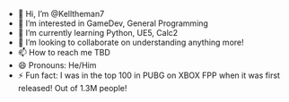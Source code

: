 - 👋 Hi, I’m @Kelltheman7
- 👀 I’m interested in GameDev, General Programming
- 🌱 I’m currently learning Python, UE5, Calc2
- 💞️ I’m looking to collaborate on understanding anything more!
- 📫 How to reach me TBD
- 😄 Pronouns: He/Him
- ⚡ Fun fact: I was in the top 100 in PUBG on XBOX FPP when it was first released! Out of 1.3M people!

<!---
Kelltheman7/Kelltheman7 is a ✨ special ✨ repository because its `README.md` (this file) appears on your GitHub profile.
You can click the Preview link to take a look at your changes.
--->
